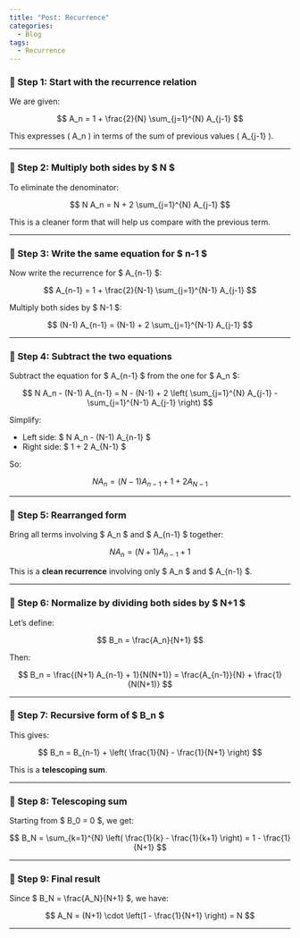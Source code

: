 ```yaml
---
title: "Post: Recurrence"
categories:
  - Blog
tags:
  - Recurrence
---
```


### 🔹 Step 1: Start with the recurrence relation

We are given:

$$
A_n = 1 + \frac{2}{N} \sum_{j=1}^{N} A_{j-1}
$$

This expresses \( A_n \) in terms of the sum of previous values \( A_{j-1} \).

---

### 🔹 Step 2: Multiply both sides by $ N $

To eliminate the denominator:

$$
N A_n = N + 2 \sum_{j=1}^{N} A_{j-1}
$$

This is a cleaner form that will help us compare with the previous term.

---

### 🔹 Step 3: Write the same equation for $ n-1 $

Now write the recurrence for $ A_{n-1} $:

$$
A_{n-1} = 1 + \frac{2}{N-1} \sum_{j=1}^{N-1} A_{j-1}
$$

Multiply both sides by $ N-1 $:

$$
(N-1) A_{n-1} = (N-1) + 2 \sum_{j=1}^{N-1} A_{j-1}
$$

---

### 🔹 Step 4: Subtract the two equations

Subtract the equation for $ A_{n-1} $ from the one for $ A_n $:

$$
N A_n - (N-1) A_{n-1} = N - (N-1) + 2 \left( \sum_{j=1}^{N} A_{j-1} - \sum_{j=1}^{N-1} A_{j-1} \right)
$$

Simplify:

- Left side: $ N A_n - (N-1) A_{n-1} $
- Right side: $ 1 + 2 A_{N-1} $

So:

$$
N A_n = (N-1) A_{n-1} + 1 + 2 A_{N-1}
$$

---

### 🔹 Step 5: Rearranged form

Bring all terms involving $ A_n $ and $ A_{n-1} $ together:

$$
N A_n = (N+1) A_{n-1} + 1
$$

This is a **clean recurrence** involving only $ A_n $ and $ A_{n-1} $.

---

### 🔹 Step 6: Normalize by dividing both sides by $ N+1 $

Let’s define:

$$
B_n = \frac{A_n}{N+1}
$$

Then:

$$
B_n = \frac{(N+1) A_{n-1} + 1}{N(N+1)} = \frac{A_{n-1}}{N} + \frac{1}{N(N+1)}
$$

---

### 🔹 Step 7: Recursive form of $ B_n $

This gives:

$$
B_n = B_{n-1} + \left( \frac{1}{N} - \frac{1}{N+1} \right)
$$

This is a **telescoping sum**.

---

### 🔹 Step 8: Telescoping sum

Starting from $ B_0 = 0 $, we get:

$$
B_N = \sum_{k=1}^{N} \left( \frac{1}{k} - \frac{1}{k+1} \right) = 1 - \frac{1}{N+1}
$$

---

### 🔹 Step 9: Final result

Since $ B_N = \frac{A_N}{N+1} $, we have:

$$
A_N = (N+1) \cdot \left(1 - \frac{1}{N+1} \right) = N
$$

---


